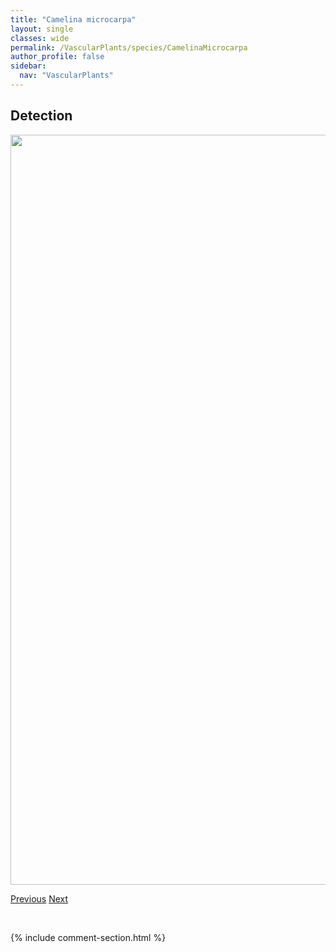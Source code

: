 ```yaml
---
title: "Camelina microcarpa"
layout: single
classes: wide
permalink: /VascularPlants/species/CamelinaMicrocarpa
author_profile: false
sidebar:
  nav: "VascularPlants"
---
```


<h2>Detection</h2>

<a href="https://drive.google.com/uc?export=view&id=1sS0pYAvG7-U1dpuDRpUzAQ36SEwCacoZ">
<img src="https://drive.google.com/uc?export=view&id=1sS0pYAvG7-U1dpuDRpUzAQ36SEwCacoZ" height = "1200" width = "800">
</a>


<a href="/DevelopmentWebsite/VascularPlants/species/CamassiaQuamash" class="pagination--pager" title="Camassia quamash">Previous</a> <a href="/DevelopmentWebsite/VascularPlants/species/Campanula" class="pagination--pager" title="Campanula">Next</a>

<p>&nbsp;</p>

{% include comment-section.html %}
